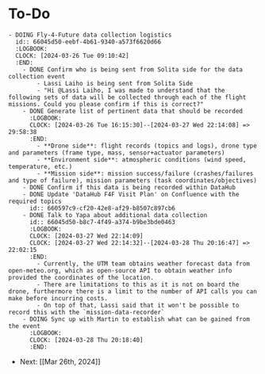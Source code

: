 # To-Do
	- DOING Fly-4-Future data collection logistics
	  id:: 66045d50-eebf-4b61-9340-a573f6620d66
	  :LOGBOOK:
	  CLOCK: [2024-03-26 Tue 09:10:42]
	  :END:
		- DONE Confirm who is being sent from Solita side for the data collection event
			- Lassi Laiho is being sent from Solita Side
			- "Hi @Lassi Laiho, I was made to understand that the following sets of data will be collected through each of the flight missions. Could you please confirm if this is correct?"
		- DONE Generate list of pertinent data that should be recorded
		  :LOGBOOK:
		  CLOCK: [2024-03-26 Tue 16:15:30]--[2024-03-27 Wed 22:14:08] =>  29:58:38
		  :END:
			- **Drone side**: flight records (topics and logs), drone type and parameters (frame type, mass, sensor+actuator parameters)
			- **Environment side**: atmospheric conditions (wind speed, temperature, etc.)
			- **Mission side**: mission success/failure (crashes/failures and type of failure), mission parameters (task coordinates/objectives)
		- DONE Confirm if this data is being recorded within DataHub
		- DONE Update 'DataHub F4F Visit Plan' on Confluence with the required topics
		  id:: 660597c9-cf20-42e8-af29-b8507c897cb6
		- DONE Talk to Yapa about additional data collection
		  id:: 66045d50-b8c7-4f49-a374-b9be3bde0463
		  :LOGBOOK:
		  CLOCK: [2024-03-27 Wed 22:14:09]
		  CLOCK: [2024-03-27 Wed 22:14:32]--[2024-03-28 Thu 20:16:47] =>  22:02:15
		  :END:
			- Currently, the UTM team obtains weather forecast data from open-meteo.org, which as open-source API to obtain weather info provided the coordinates of the location.
			- There are limitations to this as it is not on board the drone, furthermore there is a limit to the number of API calls you can make before incurring costs.
			- On top of that, Lassi said that it won't be possible to record this with the `mission-data-recorder`
		- DOING Sync up with Martin to establish what can be gained from the event
		  :LOGBOOK:
		  CLOCK: [2024-03-28 Thu 20:18:40]
		  :END:
- Next: [[Mar 26th, 2024]]